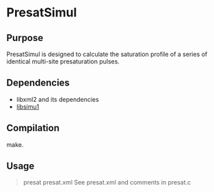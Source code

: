 # PresatSimul

## Purpose

PresatSimul is designed to calculate the saturation profile of a
series of identical multi-site presaturation pulses.

## Dependencies

- libxml2 and its dependencies
- [libsimu1](ttps://github.com/nuzillard/Libsimu1)

## Compilation

make.

## Usage

> presat presat.xml
See presat.xml and comments in presat.c
